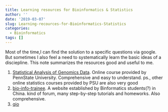 ```yaml
---
title: Learning resources for Bioinformatics & Statistics
author: ''
date: '2019-03-07'
slug: Learning-recources-for-Bioinformatics-Statistics
categories:
  - Bioinformatics
tags: []
---
```

Most of the time,I can find the solution to a specific questions via google. But sometimes I also feel a need to systematically learn the basic ideas of a disciepline. This note summarizes the resources good and useful to me.

1. [Statistical Analysis of Genomics Data](https://newonlinecourses.science.psu.edu/stat555/). Online course provided by PennState University. Comprehensive and easy to understand. ps., other online statistics courses provided by PSU are also very good
2. [bio-info-trainee](http://www.bio-info-trainee.com/). A website established by Binformatics students(?) in China. kind of forum, many step-by-step tutorials and homeworks. Also comprehensive.
3. [qio](https://qiubio.com/)



